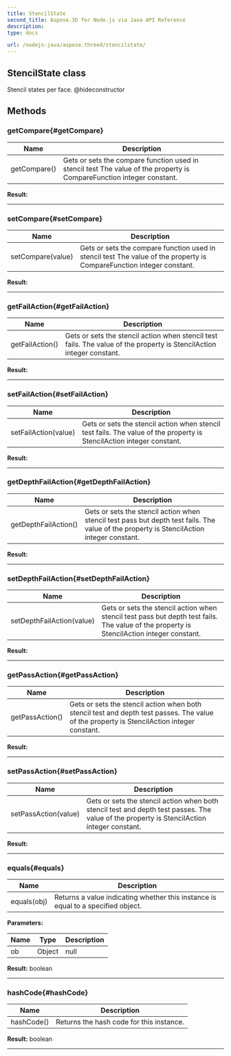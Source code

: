 ```yaml
---
title: StencilState 
second_title: Aspose.3D for Node.js via Java API Reference
description: 
type: docs

url: /nodejs-java/aspose.threed/stencilstate/
---
```

## StencilState class

  Stencil states per face.  @hideconstructor


## Methods

### getCompare{#getCompare}

| Name | Description |
| --- | --- |
| getCompare() | Gets or sets the compare function used in stencil test The value of the property is CompareFunction integer constant. | 

 **Result:**



---


### setCompare{#setCompare}

| Name | Description |
| --- | --- |
| setCompare(value) | Gets or sets the compare function used in stencil test The value of the property is CompareFunction integer constant. | 

 **Result:**



---


### getFailAction{#getFailAction}

| Name | Description |
| --- | --- |
| getFailAction() | Gets or sets the stencil action when stencil test fails. The value of the property is StencilAction integer constant. | 

 **Result:**



---


### setFailAction{#setFailAction}

| Name | Description |
| --- | --- |
| setFailAction(value) | Gets or sets the stencil action when stencil test fails. The value of the property is StencilAction integer constant. | 

 **Result:**



---


### getDepthFailAction{#getDepthFailAction}

| Name | Description |
| --- | --- |
| getDepthFailAction() | Gets or sets the stencil action when stencil test pass but depth test fails. The value of the property is StencilAction integer constant. | 

 **Result:**



---


### setDepthFailAction{#setDepthFailAction}

| Name | Description |
| --- | --- |
| setDepthFailAction(value) | Gets or sets the stencil action when stencil test pass but depth test fails. The value of the property is StencilAction integer constant. | 

 **Result:**



---


### getPassAction{#getPassAction}

| Name | Description |
| --- | --- |
| getPassAction() | Gets or sets the stencil action when both stencil test and depth test passes. The value of the property is StencilAction integer constant. | 

 **Result:**



---


### setPassAction{#setPassAction}

| Name | Description |
| --- | --- |
| setPassAction(value) | Gets or sets the stencil action when both stencil test and depth test passes. The value of the property is StencilAction integer constant. | 

 **Result:**



---


### equals{#equals}

| Name | Description |
| --- | --- |
| equals(obj) | Returns a value indicating whether this instance is equal to a specified object. | 

 **Parameters:**

| Name | Type | Description |
| --- | --- | --- |
|  ob | Object | null |

 **Result:**
boolean


---


### hashCode{#hashCode}

| Name | Description |
| --- | --- |
| hashCode() | Returns the hash code for this instance. | 

 **Result:**
boolean


---



